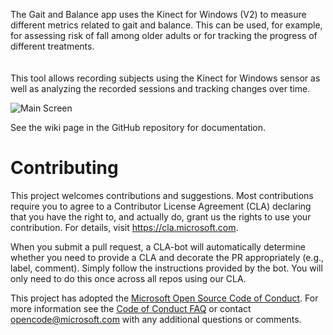 
<p>The Gait and Balance app uses the Kinect for Windows (V2) to measure different metrics related to gait and balance. This can be used, for example, for assessing risk of fall among older adults or for tracking the progress of different treatments.<br>
<br>
<br>
This tool allows recording subjects using the Kinect for Windows sensor as well as analyzing the recorded sessions and tracking changes over time.</p>


![Main Screen](https://github.com/Microsoft/GaitAndBalanceApp/wiki/Home_gb1_mainScreen_2.png)

See the wiki page in the GitHub repository for documentation.

# Contributing

This project welcomes contributions and suggestions.  Most contributions require you to agree to a
Contributor License Agreement (CLA) declaring that you have the right to, and actually do, grant us
the rights to use your contribution. For details, visit https://cla.microsoft.com.

When you submit a pull request, a CLA-bot will automatically determine whether you need to provide
a CLA and decorate the PR appropriately (e.g., label, comment). Simply follow the instructions
provided by the bot. You will only need to do this once across all repos using our CLA.

This project has adopted the [Microsoft Open Source Code of Conduct](https://opensource.microsoft.com/codeofconduct/).
For more information see the [Code of Conduct FAQ](https://opensource.microsoft.com/codeofconduct/faq/) or
contact [opencode@microsoft.com](mailto:opencode@microsoft.com) with any additional questions or comments.
